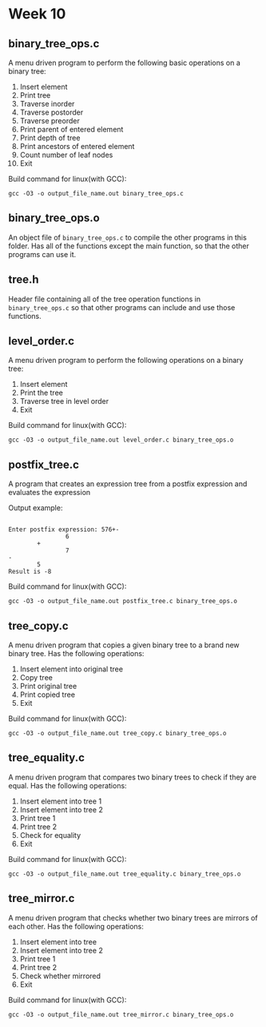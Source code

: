 # Week 10

## binary_tree_ops.c

A menu driven program to perform the following basic operations on a binary tree:

1. Insert element
2. Print tree
3. Traverse inorder
4. Traverse postorder
5. Traverse preorder
6. Print parent of entered element
7. Print depth of tree
8. Print ancestors of entered element
9. Count number of leaf nodes
10. Exit

Build command for linux(with GCC):

```shell
gcc -O3 -o output_file_name.out binary_tree_ops.c
```

## binary_tree_ops.o

An object file of `binary_tree_ops.c` to compile the other programs in this folder. Has all of the functions except the main function, so that the other programs can use it.

## tree.h

Header file containing all of the tree operation functions in `binary_tree_ops.c` so that other programs can include and use those functions.  

## level_order.c

A menu driven program to perform the following operations on a binary tree:

1. Insert element
2. Print the tree
3. Traverse tree in level order
4. Exit

Build command for linux(with GCC):

```shell
gcc -O3 -o output_file_name.out level_order.c binary_tree_ops.o
```

## postfix_tree.c

A program that creates an expression tree from a postfix expression and evaluates the expression

Output example:

```

Enter postfix expression: 576+-
                6
        +
                7
-
        5
Result is -8

```

Build command for linux(with GCC):

```shell
gcc -O3 -o output_file_name.out postfix_tree.c binary_tree_ops.o
```

## tree_copy.c

A menu driven program that copies a given binary tree to a brand new binary tree. Has the following operations:

1. Insert element into original tree
2. Copy tree
3. Print original tree
4. Print copied tree
5. Exit

Build command for linux(with GCC):

```shell
gcc -O3 -o output_file_name.out tree_copy.c binary_tree_ops.o
```

## tree_equality.c

A menu driven program that compares two binary trees to check if they are equal. Has the following operations:

1. Insert element into tree 1
2. Insert element into tree 2
3. Print tree 1
4. Print tree 2
5. Check for equality
6. Exit

Build command for linux(with GCC):

```shell
gcc -O3 -o output_file_name.out tree_equality.c binary_tree_ops.o
```

## tree_mirror.c

A menu driven program that checks whether two binary trees are mirrors of each other. Has the following operations:

1. Insert element into tree
2. Insert element into tree 2
3. Print tree 1
4. Print tree 2
5. Check whether mirrored
6. Exit

Build command for linux(with GCC):

```shell
gcc -O3 -o output_file_name.out tree_mirror.c binary_tree_ops.o
```
